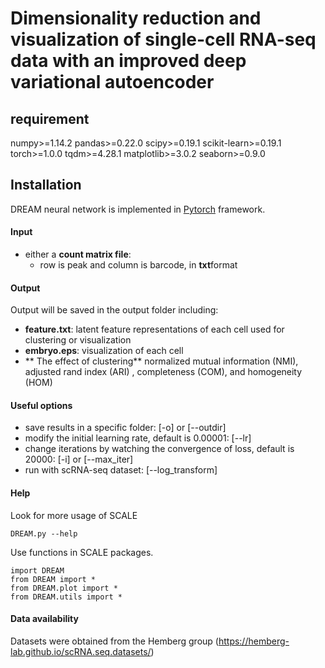 # Dimensionality reduction and visualization of single-cell RNA-seq data with an improved deep variational autoencoder

## requirement
 numpy>=1.14.2
 pandas>=0.22.0
 scipy>=0.19.1
 scikit-learn>=0.19.1
 torch>=1.0.0
 tqdm>=4.28.1
 matplotlib>=3.0.2
 seaborn>=0.9.0

## Installation  

DREAM neural network is implemented in [Pytorch](https://pytorch.org/) framework.     
	

#### Input
* either a **count matrix file**:  
	* row is peak and column is barcode, in **txt**format

#### Output
Output will be saved in the output folder including:
* **feature.txt**:  latent feature representations of each cell used for clustering or visualization
* **embryo.eps**:  visualization of each cell
* ** The effect of clustering**  normalized mutual information (NMI), adjusted rand index (ARI) , completeness (COM), and homogeneity (HOM)      
#### Useful options  
* save results in a specific folder: [-o] or [--outdir] 
* modify the initial learning rate, default is 0.00001: [--lr]  
* change iterations by watching the convergence of loss, default is 20000: [-i] or [--max_iter]  
* run with scRNA-seq dataset: [--log_transform]
	
#### Help
Look for more usage of SCALE

	DREAM.py --help 

Use functions in SCALE packages.

	import DREAM
	from DREAM import *
	from DREAM.plot import *
	from DREAM.utils import *
	

#### Data availability  
Datasets were obtained from the Hemberg group (https://hemberg-lab.github.io/scRNA.seq.datasets/)

